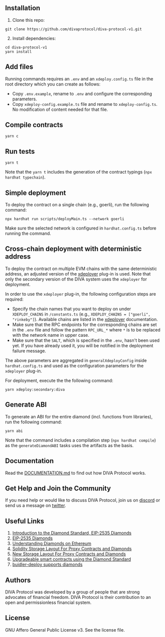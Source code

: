 ## Installation

1. Clone this repo:
```console
git clone https://github.com/divaprotocol/diva-protocol-v1.git
```

2. Install dependencies:
```console
cd diva-protocol-v1
yarn install
```

## Add files
Running commands requires an `.env` and an `xdeploy.config.ts` file in the root directory which you can create as follows: 
* Copy `.env.example`, rename to `.env` and configure the corresponding parameters.
* Copy `xdeploy-config.example.ts` file and rename to `xdeploy-config.ts`. No modification of content needed for that file. 

## Compile contracts
```console
yarn c
```

## Run tests
```console
yarn t
```
Note that the `yarn t` includes the generation of the contract typings (`npx hardhat typechain`).

## Simple deployment
To deploy the contract on a single chain (e.g., goerli), run the following command:
```console
npx hardhat run scripts/deployMain.ts --network goerli
```
Make sure the selected network is configured in `hardhat.config.ts` before running the command.

## Cross-chain deployment with deterministic address
To deploy the contract on multiple EVM chains with the same deterministic address, an adjusted version of the [xdeployer](https://www.npmjs.com/package/xdeployer) plug-in is used. Note that only the secondary version of the DIVA system uses the `xdeployer` for deployment.

In order to use the `xdeployer` plug-in, the following configuration steps are required:
* Specify the chain names that you want to deploy on under `XDEPLOY_CHAINS` in `/constants.ts` (e.g., `XDEPLOY_CHAINS = ["goerli", "rinkeby"]`). Available chains are listed in the [xdeployer](https://www.npmjs.com/package/xdeployer) documentation.
* Make sure that the RPC endpoints for the corresponding chains are set in the `.env` file and follow the pattern `RPC_URL_*` where `*` is to be replaced with the network name in upper case. 
* Make sure that the `SALT`, which is specified in the `.env`, hasn't been used yet. If you have already used it, you will be notified in the deployment failure message.

The above parameters are aggregated in `generalXdeployConfig` inside `hardhat.config.ts` and used as the configuration parameters for the `xdeployer` plug-in.

For deployment, execute the the following command:
```console
yarn xdeploy:secondary:diva
```

## Generate ABI
To generate an ABI for the entire diamond (incl. functions from libraries), run the following command: 
```console
yarn abi
```
Note that the command includes a compilation step (`npx hardhat compile`) as the `generateDiamondABI` tasks uses the artifacts as the basis. 

## Documentation
Read the [DOCUMENTATION.md](https://github.com/divaprotocol/diva-protocol-v1/blob/main/DOCUMENTATION.md) to find out how DIVA Protocol works.


## Get Help and Join the Community

If you need help or would like to discuss DIVA Protocol, join us on [discord](https://discord.gg/Pc7UBqxu2b) or send us a message on [twitter](https://twitter.com/divaprotocol_io).

## Useful Links
1. [Introduction to the Diamond Standard, EIP-2535 Diamonds](https://eip2535diamonds.substack.com/p/introduction-to-the-diamond-standard)
1. [EIP-2535 Diamonds](https://github.com/ethereum/EIPs/issues/2535)
1. [Understanding Diamonds on Ethereum](https://dev.to/mudgen/understanding-diamonds-on-ethereum-1fb)
1. [Solidity Storage Layout For Proxy Contracts and Diamonds](https://medium.com/1milliondevs/solidity-storage-layout-for-proxy-contracts-and-diamonds-c4f009b6903)
1. [New Storage Layout For Proxy Contracts and Diamonds](https://medium.com/1milliondevs/new-storage-layout-for-proxy-contracts-and-diamonds-98d01d0eadb)
1. [Upgradeable smart contracts using the Diamond Standard](https://hiddentao.com/archives/2020/05/28/upgradeable-smart-contracts-using-diamond-standard)
1. [buidler-deploy supports diamonds](https://github.com/wighawag/buidler-deploy/)

## Authors

DIVA Protocol was developed by a group of people that are strong advocates of financial freedom. DIVA Protocol is their contribution to an open and permissionless financial system.

## License

GNU Affero General Public License v3. See the license file.

